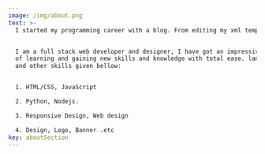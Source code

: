 ```yaml
---
image: /img/about.png
text: >-
  I started my programming career with a blog. From editing my xml templates to a full stack software's. I like to code and program in my free time as a hobby.


  I am a full stack web developer and designer, I have got an impressive urgency
  of learning and gaining new skills and knowledge with total ease. languages
  and other skills given bellow:


  1. HTML/CSS, JavaScript  

  2. Python, Nodejs. 

  3. Responsive Design, Web design  

  4. Design, Logo, Banner .etc
key: aboutSection
---
```


